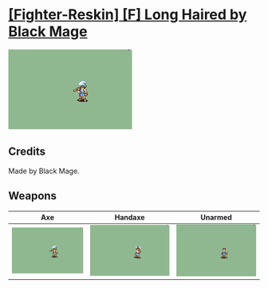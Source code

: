 # [\[Fighter-Reskin\] \[F\] Long Haired by Black Mage](./)
 

<img src="./3.%20Axe/Axe_000.png" alt="[Fighter-Reskin] [F] Long Haired by Black Mage standing" />

## Credits

Made by Black Mage.

## Weapons
 

|Axe |Handaxe |Unarmed |
|  :---: | :---: | :---: |
| <img alt="Axe animation" src="./3.%20Axe/Axe.gif" /> | <img alt="Handaxe animation" src="./4.%20Handaxe/Handaxe.gif" /> | <img alt="Unarmed animation" src="./8.%20Unarmed/Unarmed.gif" /> |
